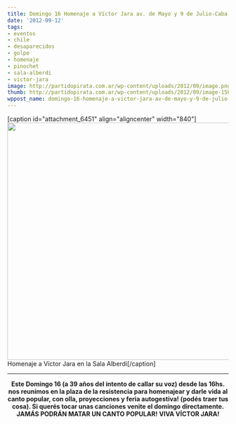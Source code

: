 ```yaml
---
title: Domingo 16 Homenaje a Víctor Jara av. de Mayo y 9 de Julio-Caba
date: '2012-09-12'
tags:
- eventos
- chile
- desaparecidos
- golpe
- homenaje
- pinochet
- sala-alberdi
- victor-jara
image: http://partidopirata.com.ar/wp-content/uploads/2012/09/image.png
thumb: http://partidopirata.com.ar/wp-content/uploads/2012/09/image-150x150.png
wppost_name: domingo-16-homenaje-a-victor-jara-av-de-mayo-y-9-de-julio-caba
---
```


[caption id="attachment_6451" align="aligncenter" width="840"]<a href="http://partidopirata.com.ar/wp-content/uploads/2012/09/image.png"><img class="size-full wp-image-6451" title="Víctor Jara" src="http://partidopirata.com.ar/wp-content/uploads/2012/09/image.png" alt="" width="840" height="539" /></a> Homenaje a Víctor Jara en la Sala Alberdi[/caption]

<hr />
<p style="text-align: center;"><strong>Este Domingo 16 (a 39 años del intento de callar su voz) desde las 16hs. nos reunimos en la plaza de la resistencia para homenajear y darle vida al canto popular, con olla, proyecciones y feria autogestiva! (podés traer tus cosa). Si querés tocar unas canciones venite el domingo directamente.</strong>
<strong> JAMÁS PODRÁN MATAR UN CANTO POPULAR!</strong>
<strong> VIVA VÍCTOR JARA!</strong></p>
